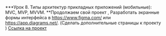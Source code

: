 ***Урок 8. Типы архитектур прикладных приложений (мобильные): MVC, MVP, MVVM.
**Продолжаем свой проект , Разработать экранные формы интерфейса в https://www.figma.com/ или https://app.diagrams.net/. (Сделать дополнительные страницы к проекту )
[Ссылка на проект](https://www.figma.com/file/G9Pm51AFxtAFUnm5SFkUUA/Prototype?type=whiteboard&node-id=0-1&t=XlsAYyI0WjGa0aTj-0)
